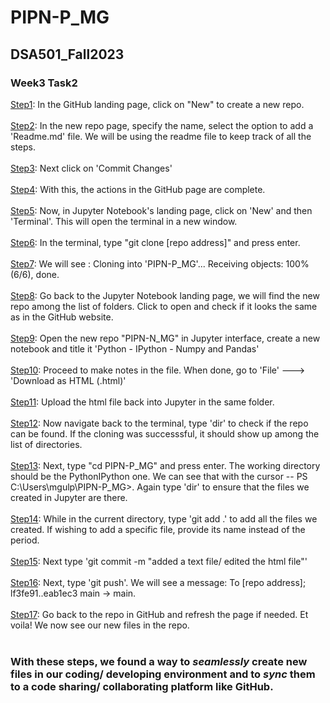 # PIPN-P_MG

## DSA501_Fall2023 
### Week3 Task2

<p> 
<u>Step1</u>: In the GitHub landing page, click on "New" to create a new repo. </br></br>
<u>Step2</u>: In the new repo page, specify the name, select the option to add a 'Readme.md' file. We will be using the readme file to keep track of all the steps. </br></br>
<u>Step3</u>: Next click on 'Commit Changes'</br></br>
<u>Step4</u>: With this, the actions in the GitHub page are complete. </br></br>
<u>Step5</u>: Now, in Jupyter Notebook's landing page, click on 'New' and then 'Terminal'. This will open the terminal in a new window. </br></br>
<u>Step6</u>: In the terminal, type "git clone [repo address]" and press enter. </br></br>
<u>Step7</u>: We will see : Cloning into 'PIPN-P_MG'... Receiving objects: 100% (6/6), done. </br></br>
<u>Step8</u>: Go back to the Jupyter Notebook landing page, we will find the new repo among the list of folders. Click to open and check if it looks the same as in the GitHub website. </br></br>
<u>Step9</u>: Open the new repo "PIPN-N_MG" in Jupyter interface, create a new notebook and title it 'Python - IPython - Numpy and Pandas' </br></br>
<u>Step10</u>: Proceed to make notes in the file. When done, go to 'File' ---> 'Download as HTML (.html)' </br></br>
<u>Step11</u>: Upload the html file back into Jupyter in the same folder.</br></br>
<u>Step12</u>: Now navigate back to the terminal, type 'dir' to check if the repo can be found. If the cloning was successsful, it should show up among the list of directories. </br></br>
<u>Step13</u>: Next, type "cd PIPN-P_MG" and press enter. The working directory should be the PythonIPython one. We can see that with the cursor -- PS C:\Users\mgulp\PIPN-P_MG>. Again type 'dir' to ensure that the files we created in Jupyter are there. </br></br>
<u>Step14</u>: While in the current directory, type 'git add .' to add all the files we created. If wishing to add a specific file, provide its name instead of the period.</br></br>
<u>Step15</u>: Next type 'git commit -m "added a text file/ edited the html file"' </br></br>
<u>Step16</u>: Next, type 'git push'. We will see a message: To [repo address]; lf3fe91..eab1ec3  main -> main. </br></br>
<u>Step17</u>: Go back to the repo in GitHub and refresh the page if needed. Et voila! We now see our new files in the repo.</br></br>
</p>

### With these steps, we found a way to <i>seamlessly</i> create new files in our coding/ developing environment and to <i>sync</i> them to a code sharing/ collaborating platform like GitHub.
